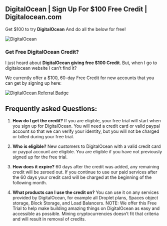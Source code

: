 ## DigitalOcean | Sign Up For $100 Free Credit | Digitalocean.com ##
Get $100 to try **DigitalOcean** And do all the below for free!

![DigitalOcean](https://blogging-techies.com/wp-content/uploads/2020/03/Como-instalar-WordPress-en-DigitalOcean.jpg "Get Free DigitalOcean Credit")

### Get Free DigitalOcean Credit? ###

I just heard about **DigitalOcean giving free $100 Credit**. But, when I go to digitalocean website I can’t find it?

We currently offer a $100, 60-day Free Credit for new accounts that you can get by signing up here:

<a href="https://www.digitalocean.com/?refcode=dc81c2a75edd&utm_campaign=Referral_Invite&utm_medium=Referral_Program&utm_source=badge"><img src="https://web-platforms.sfo2.digitaloceanspaces.com/WWW/Badge%202.svg" alt="DigitalOcean Referral Badge" /></a>

## Frequently asked Questions: ##

1. **How do I get the credit?** If you are eligible, your free trial will start when you sign up for DigitalOcean. You will need a credit card or valid paypal account so that we can verify your identity, but you will not be charged or billed during your free trial.

2. **Who is eligible?** New customers to DigitalOcean with a valid credit card or paypal account are eligible. You are eligible if you have not previously signed up for the free trial.

3. **How does it expire?** 60 days after the credit was added, any remaining credit will be zeroed out. If you continue to use our paid services after the 60 days your credit card will be charged at the beginning of the following month.

4. **What products can I use the credit on?** You can use it on any services provided by DigitalOcean, for example all Droplet plans, Spaces object storage, Block Storage, and Load Balancers. NOTE: We offer this Free Trial to help make building amazing things on DigitalOcean as easy and accessible as possible. Mining cryptocurrencies doesn’t fit that criteria and will result in removal of credits.





